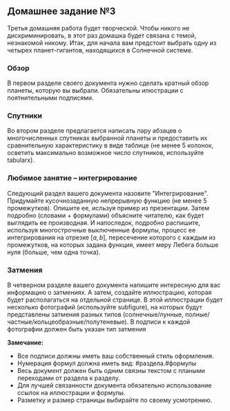 ## Домашнее задание №3

Третья домашняя работа будет творческой. Чтобы никого не дискриминировать, в этот раз домашка будет связана с темой, незнакомой никому. Итак, для начала вам предстоит выбрать одну из четырех планет-гигантов, находящихся в Солнечной системе.

### Обзор
В первом разделе своего документа нужно сделать кратный обзор планеты, которую вы выбрали. Обязательны илюстрации с поятнительными подписями.

### Спутники
Во втором разделе предлагается написать пару абзацев о многочисленных спутниках выбранной планеты и предоставить их сравнительную характеристику в виде таблице (не менее 5 колонок, осветить максимально возможное число спутников, используйте tabularx).

### Любимое занятие – интегрирование

Следующий раздел вашего документа назовите "Интегрирование". Придумайте кусочнозаданную непрерывную функцию (не менее 5 промежутков). Опишите ее, исльзуя пример из презентации. Затем подробно (словами + формулами) объясните читателю, как будет выглядить ее производная. И напоследок, подробно распишите, используя многострочные выключенные формулы, процесс ее интегрирования на отрезке $[a,b]$, пересечение которого с каждым из промежутков, на которых задана функция, имеет меру Лебега больше нуля (больше, чем одна точка).

### Затмения
В четверном разделе вашего документа напишите интересную для вас информацию о затмениях. А затем,
создайте иллюстрацию, которая будет располагаться на отдельной странице. В этой иллюстрации будет несколько фотографий (используйте subfigure), на которых будут представлены затмения разных типов (солнечные/лунные, полные/частные/кольцеобразные/полутеневые). В подписи к каждой фотографии должен быть указан тип затмения


**Замечание:** 

* Все подписи должны иметь ваш собственный стиль оформления. 
* Нумерация формул должна иметь вид: #раздела.#формулы
* Весь документ должен быть одним связны текстом с плаными переходами от раздела к разделу.
* Для лучшей связанности документа обязательно использование ссылок на иллюстрации и формулы.
* Разметку и размер страницы выбирайте по своему усмотрению.


